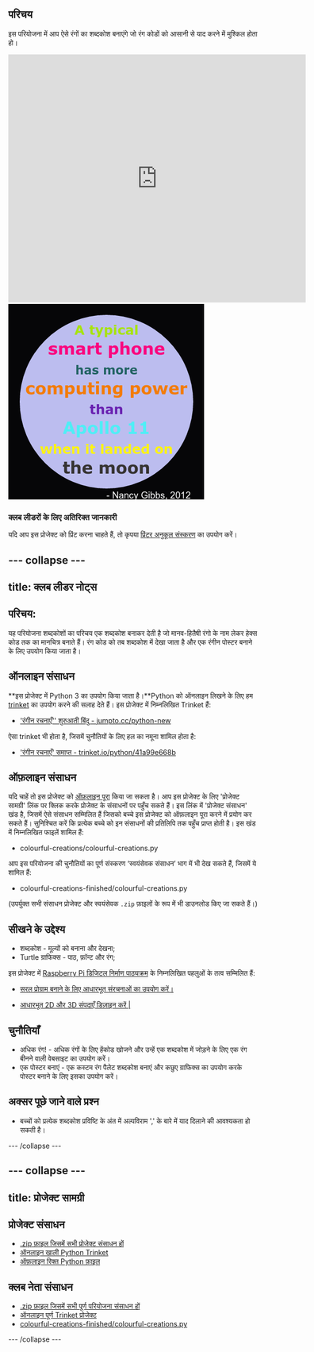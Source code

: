 ## परिचय

इस परियोजना में आप ऐसे रंगों का शब्दकोश बनाएंगे जो रंग कोडों को आसानी से याद करने में मुश्किल होता हो।

<div class="trinket">
  <iframe src="https://trinket.io/embed/python/97822f48b7?outputOnly=true&start=result" width="600" height="500" frameborder="0" marginwidth="0" marginheight="0" allowfullscreen>
  </iframe>
  <img src="images/colourful-finished.png">
</div>

### क्लब लीडरों के लिए अतिरिक्त जानकारी

यदि आप इस प्रोजेक्ट को प्रिंट करना चाहते हैं, तो कृपया [प्रिंटर अनुकूल संस्करण](https://projects.raspberrypi.org/en/projects/colourful-creations/print) का उपयोग करें।

## \--- collapse \---

## title: क्लब लीडर नोट्स

## परिचय:

यह परियोजना शब्दकोशों का परिचय एक शब्दकोश बनाकर देती है जो मानव-हितैषी रंगो के नाम लेकर हेक्स कोड तक का मानचित्र बनाते हैं। रंग कोड को तब शब्दकोश में देखा जाता है और एक रंगीन पोस्टर बनाने के लिए उपयोग किया जाता है।

## ऑनलाइन संसाधन

**इस प्रोजेक्ट में Python 3 का उपयोग किया जाता है।**Python को ऑनलाइन लिखने के लिए हम [trinket](https://trinket.io/) का उपयोग करने की सलाह देते हैं। इस प्रोजेक्ट में निम्नलिखित Trinket हैं:

* ['रंगीन रचनाएँ'' शुरुआती बिंदु - jumpto.cc/python-new](http://jumpto.cc/python-new)

ऐसा trinket भी होता है, जिसमें चुनौतियों के लिए हल का नमूना शामिल होता है:

* ['रंगीन रचनाएँ' समाप्त - trinket.io/python/41a99e668b](https://trinket.io/python/97822f48b7)

## ऑफ़लाइन संसाधन

यदि चाहें तो इस प्रोजेक्ट को [ऑफ़लाइन पूरा](https://www.codeclubprojects.org/en-GB/resources/python-working-offline/) किया जा सकता है। आप इस प्रोजेक्ट के लिए 'प्रोजेक्ट सामग्री' लिंक पर क्लिक करके प्रोजेक्ट के संसाधनों पर पहुँच सकते हैं। इस लिंक में 'प्रोजेक्ट संसाधन' खंड है, जिसमें ऐसे संसाधन सम्मिलित हैं जिसको बच्चे इस प्रोजेक्ट को ऑफ़लाइन पूरा करने में प्रयोग कर सकते हैं। सुनिश्चित करें कि प्रत्येक बच्चे को इन संसाधनों की प्रतिलिपि तक पहुँच प्राप्त होती है। इस खंड में निम्नलिखित फाइलें शामिल हैं:

* colourful-creations/colourful-creations.py

आप इस परियोजना की चुनौतियों का पूर्ण संस्करण ‘स्वयंसेवक संसाधन’ भाग में भी देख सकते हैं, जिसमें ये शामिल हैं:

* colourful-creations-finished/colourful-creations.py

(उपर्युक्त सभी संसाधन प्रोजेक्ट और स्वयंसेवक `.zip` फ़ाइलों के रूप में भी डाउनलोड किए जा सकते हैं।)

## सीखने के उद्देश्य

* शब्दकोश - मूल्यों को बनाना और देखना;
* Turtle ग्राफिक्स - पाठ, फ़ॉन्ट और रंग;

इस प्रोजेक्ट में [Raspberry Pi डिजिटल निर्माण पाठ्यक्रम](http://rpf.io/curriculum) के निम्नलिखित पहलुओं के तत्व सम्मिलित हैं:

* [सरल प्रोग्राम बनाने के लिए आधारभूत संरचनाओं का उपयोग करें।](https://www.raspberrypi.org/curriculum/programming/creator)

* [आधारभूत 2D और 3D संपदाएँ डिज़ाइन करें |](https://www.raspberrypi.org/curriculum/design/creator)

## चुनौतियाँ

* अधिक रंग! - अधिक रंगों के लिए हेंकोड खोजने और उन्हें एक शब्दकोश में जोड़ने के लिए एक रंग बीनने वाली वेबसाइट का उपयोग करें। 
* एक पोस्टर बनाएं - एक कस्टम रंग पैलेट शब्दकोश बनाएं और कछुए ग्राफिक्स का उपयोग करके पोस्टर बनाने के लिए इसका उपयोग करें। 

## अक्सर पूछे जाने वाले प्रश्न

* बच्चों को प्रत्येक शब्दकोश प्रविष्टि के अंत में अल्पविराम ',' के बारे में याद दिलाने की आवश्यकता हो सकती है। 

\--- /collapse \---

## \--- collapse \---

## title: प्रोजेक्ट सामग्री

## प्रोजेक्ट संसाधन

* [.zip फ़ाइल जिसमें सभी प्रोजेक्ट संसाधन हों](resources/colourful-creations-project-resources.zip)
* [ऑनलाइन खाली Python Trinket](http://jumpto.cc/python-new)
* [ऑफ़लाइन रिक्त Python फ़ाइल](resources/new-new.py)

## क्लब नेता संसाधन

* [.zip फ़ाइल जिसमें सभी पूर्ण परियोजना संसाधन हों](resources/colourful-creations-volunteer-resources.zip)
* [ऑनलाइन पूर्ण Trinket प्रोजेक्ट](https://trinket.io/python/97822f48b7)
* [colourful-creations-finished/colourful-creations.py](resources/colourful-creations-finished-colourful-creations.py)

\--- /collapse \---